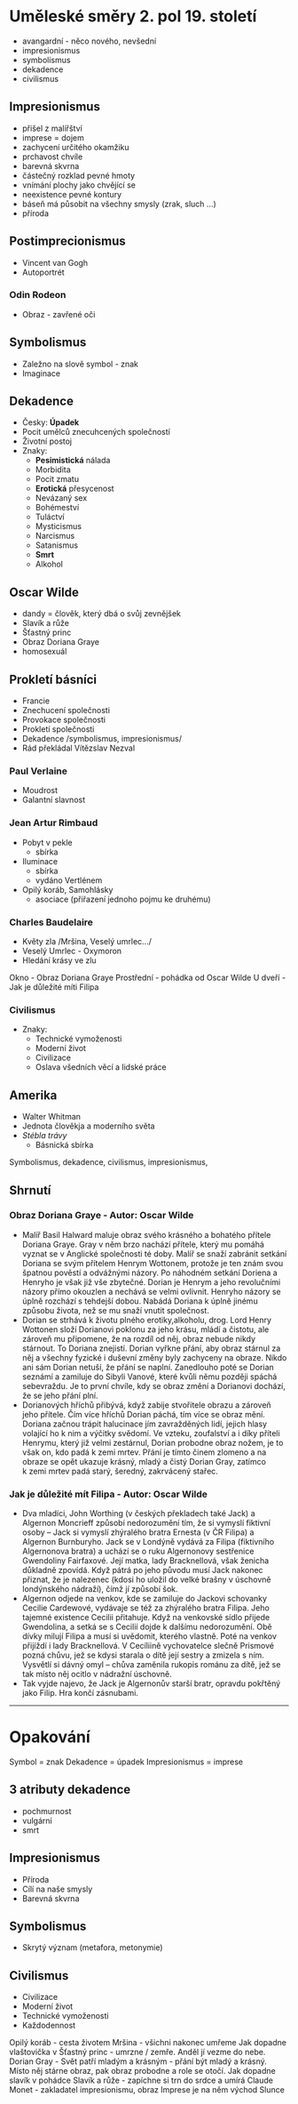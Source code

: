 # Uměleské směry 2. pol 19. století

- avangardní - něco nového, nevšední
- impresionismus
- symbolismus
- dekadence
- civilismus

## Impresionismus

- přišel z malířštví
- imprese = dojem
- zachycení určitého okamžiku
- prchavost chvíle
- barevná skvrna
- částečný rozklad pevné hmoty
- vnímání plochy jako chvějící se
- neexistence pevné kontury
- báseň má působit na všechny smysly (zrak, sluch ...)
- příroda

## Postimprecionismus

- Vincent van Gogh
- Autoportrét

### Odin Rodeon

- Obraz - zavřené oči

## Symbolismus

- Zaležno na slově symbol - znak
- Imaginace

## Dekadence

- Česky: **Úpadek**
- Pocit umělců znecuhcených společností
- Životní postoj
- Znaky:
  - **Pesimistická** nálada
  - Morbidita
  - Pocit zmatu
  - **Erotická** přesycenost
  - Nevázaný sex
  - Bohémeství
  - Tuláctví
  - Mysticismus
  - Narcismus
  - Satanismus
  - **Smrt**
  - Alkohol

## Oscar Wilde

- dandy = člověk, který dbá o svůj zevnějšek
- Slavík a růže
- Šťastný princ
- Obraz Doriana Graye
- homosexuál

## Prokletí básníci

- Francie
- Znechucení společnosti
- Provokace společnosti
- Prokletí společnosti
- Dekadence /symbolismus, impresionismus/
- Rád překládal Vítězslav Nezval

### Paul Verlaine

- Moudrost
- Galantní slavnost

### Jean Artur Rimbaud

- Pobyt v pekle
  - sbírka
- Iluminace
  - sbírka
  - vydáno Vertlénem
- Opilý koráb, Samohlásky
  - asociace (přiřazení jednoho pojmu ke druhému)

### Charles Baudelaire

- Květy zla /Mršina, Veselý umrlec.../
- Veselý Umrlec - Oxymoron
- Hledání krásy ve zlu

Okno - Obraz Doriana Graye
Prostřední - pohádka od Oscar Wilde
U dveří - Jak je důležité míti Filipa

### Civilismus

- Znaky:
  - Technické vymoženosti
  - Moderní život
  - Civilizace
  - Oslava všedních věcí a lidské práce

## Amerika

- Walter Whitman
- Jednota člověkja a moderního světa
- _Stébla trávy_
  - Básnická sbírka

Symbolismus, dekadence, civilismus, impresionismus,

## Shrnutí

### Obraz Doriana Graye - Autor: Oscar Wilde

- Malíř Basil Halward maluje obraz svého krásného a bohatého přítele Doriana Graye. Gray v něm brzo nachází přítele, který mu pomáhá vyznat se v Anglické společnosti té doby. Malíř se snaží zabránit setkání Doriana se svým přítelem Henrym Wottonem, protože je ten znám svou špatnou pověstí a odvážnými názory. Po náhodném setkání Doriena a Henryho je však již vše zbytečné. Dorian je Henrym a jeho revolučními názory přímo okouzlen a nechává se velmi ovlivnit. Henryho názory se úplně rozchází s tehdejší dobou. Nabádá Doriana k úplně jinému způsobu života, než se mu snaží vnutit společnost.
- Dorian se strhává k životu plného erotiky,alkoholu, drog. Lord Henry Wottonen složí Dorianovi poklonu za jeho krásu, mládí a čistotu, ale zároveň mu připomene, že na rozdíl od něj, obraz nebude nikdy stárnout. To Doriana znejistí. Dorian vyřkne přání, aby obraz stárnul za něj a všechny fyzické i duševní změny byly zachyceny na obraze. Nikdo ani sám Dorian netuší, že přání se naplní. Zanedlouho poté se Dorian seznámí a zamiluje do Sibyli Vanové, které kvůli němu později spáchá sebevraždu. Je to první chvíle, kdy se obraz změní a Dorianovi dochází, že se jeho přání plní.
- Dorianových hříchů přibývá, když zabije stvořitele obrazu a zároveň jeho přítele. Čím více hříchů Dorian páchá, tím více se obraz mění. Doriana začnou trápit halucinace jím zavražděných lidí, jejich hlasy volající ho k nim a výčitky svědomí. Ve vzteku, zoufalství a i díky příteli Henrymu, který již velmi zestárnul, Dorian probodne obraz nožem, je to však on, kdo padá k zemi mrtev. Přání je tímto činem zlomeno a na obraze se opět ukazuje krásný, mladý a čistý Dorian Gray, zatímco k zemi mrtev padá starý, šeredný, zakrvácený stařec.

### Jak je důležité mít Filipa - Autor: Oscar Wilde

- Dva mladíci, John Worthing (v českých překladech také Jack) a Algernon Moncrieff způsobí nedorozumění tím, že si vymyslí fiktivní osoby – Jack si vymyslí zhýralého bratra Ernesta (v ČR Filipa) a Algernon Burnburyho. Jack se v Londýně vydává za Filipa (fiktivního Algernonova bratra) a uchází se o ruku Algernonovy sestřenice Gwendoliny Fairfaxové. Její matka, lady Bracknellová, však ženicha důkladně zpovídá. Když pátrá po jeho původu musí Jack nakonec přiznat, že je nalezenec (kdosi ho uložil do velké brašny v úschovně londýnského nádraží), čímž jí způsobí šok.
- Algernon odjede na venkov, kde se zamiluje do Jackovi schovanky Cecilie Cardewové, vydávaje se též za zhýralého bratra Filipa. Jeho tajemné existence Cecilii přitahuje. Když na venkovské sídlo přijede Gwendolina, a setká se s Cecilií dojde k dalšímu nedorozumění. Obě dívky milují Filipa a musí si uvědomit, kterého vlastně. Poté na venkov přijíždí i lady Bracknellová. V Cecíliině vychovatelce slečně Prismové pozná chůvu, jež se kdysi starala o dítě její sestry a zmizela s ním. Vysvětlí si dávný omyl – chůva zaměnila rukopis románu za dítě, jež se tak místo něj ocitlo v nádražní úschovně.
- Tak vyjde najevo, že Jack je Algernonův starší bratr, opravdu pokřtěný jako Filip. Hra končí zásnubami.

---

# Opakování

Symbol = znak
Dekadence = úpadek
Impresionismus = imprese

## 3 atributy dekadence

- pochmurnost
- vulgární
- smrt

## Impresionismus

- Příroda
- Cílí na naše smysly
- Barevná skvrna

## Symbolismus

- Skrytý význam (metafora, metonymie)

## Civilismus

- Civilizace
- Moderní život
- Technické vymoženosti
- Každodennost

Opilý koráb - cesta životem
Mršina - všichni nakonec umřeme
Jak dopadne vlaštovička v Šťastný princ - umrzne / zemře. Anděl jí vezme do nebe.
Dorian Gray - Svět patří mladým a krásným - přání být mladý a krásný. Místo něj stárne obraz, pak obraz probodne a role se otočí.
Jak dopadne slavík v pohádce Slavík a růže - zapíchne si trn do srdce a umírá
Claude Monet - zakladatel impresionismu, obraz Imprese je na něm východ Slunce
